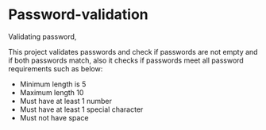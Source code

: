 # Password-validation
Validating password,

This project validates passwords and check if passwords are not empty and if both passwords match, also it checks if passwords meet all password requirements such as below:
- Minimum length is 5
- Maximum length 10
- Must have at least 1 number
- Must have at least 1 special character
- Must not have space
